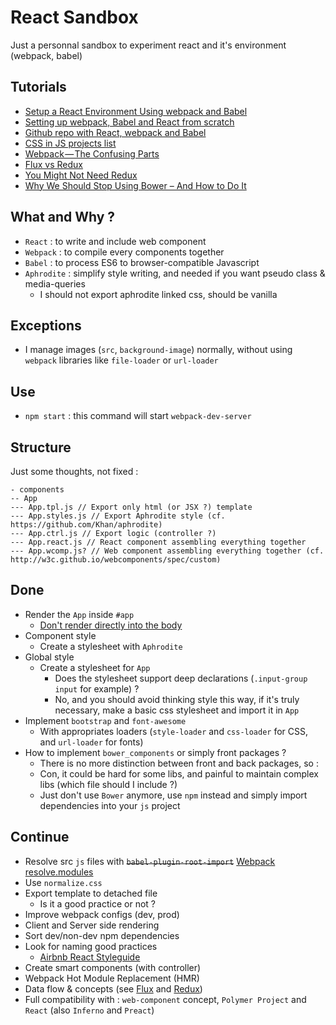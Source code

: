 # React Sandbox
Just a personnal sandbox to experiment react and it's environment (webpack, babel)

## Tutorials
* [Setup a React Environment Using webpack and Babel](https://scotch.io/tutorials/setup-a-react-environment-using-webpack-and-babel)
* [Setting up webpack, Babel and React from scratch](https://stanko.github.io/setting-up-webpack-babel-and-react-from-scratch/)
* [Github repo with React, webpack and Babel](https://github.com/alicoding/react-webpack-babel)
* [CSS in JS projects list](https://github.com/MicheleBertoli/css-in-js)
* [Webpack — The Confusing Parts](https://medium.com/@rajaraodv/webpack-the-confusing-parts-58712f8fcad9)
* [Flux vs Redux](https://blog.andyet.com/2015/08/06/what-the-flux-lets-redux/)
* [You Might Not Need Redux](https://medium.com/@dan_abramov/you-might-not-need-redux-be46360cf367#.iad9glybi)
* [Why We Should Stop Using Bower – And How to Do It](https://gofore.com/stop-using-bower/)

## What and Why ?
* `React` : to write and include web component
* `Webpack` : to compile every components together
* `Babel` : to process ES6 to browser-compatible Javascript
* `Aphrodite` : simplify style writing, and needed if you want pseudo class & media-queries
  * I should not export aphrodite linked css, should be vanilla

## Exceptions
* I manage images (`src`, `background-image`) normally, without using `webpack` libraries like `file-loader` or `url-loader`

## Use
* `npm start` : this command will start `webpack-dev-server`

## Structure
Just some thoughts, not fixed :
```
- components
-- App
--- App.tpl.js // Export only html (or JSX ?) template
--- App.styles.js // Export Aphrodite style (cf. https://github.com/Khan/aphrodite)
--- App.ctrl.js // Export logic (controller ?)
--- App.react.js // React component assembling everything together
--- App.wcomp.js? // Web component assembling everything together (cf. http://w3c.github.io/webcomponents/spec/custom)
```

## Done
* Render the `App` inside `#app`
  * [Don't render directly into the body](https://medium.com/@dan_abramov/two-weird-tricks-that-fix-react-7cf9bbdef375#.6lxg20rk8)
* Component style
  * Create a stylesheet with `Aphrodite`
* Global style
  * Create a stylesheet for `App`
    * Does the stylesheet support deep declarations (`.input-group input` for example) ?
    * No, and you should avoid thinking style this way, if it's truly necessary, make a basic css stylesheet and import it in `App`
* Implement `bootstrap` and `font-awesome`
  * With appropriates loaders (`style-loader` and `css-loader` for CSS, and `url-loader` for fonts)
* How to implement `bower_components` or simply front packages ?
  * There is no more distinction between front and back packages, so :
  * Con, it could be hard for some libs, and painful to maintain complex libs (which file should I include ?)
  * Just don't use `Bower` anymore, use `npm` instead and simply import dependencies into your `js` project

## Continue
* Resolve src `js` files with ~~`babel-plugin-root-import`~~ [Webpack resolve.modules](https://webpack.js.org/configuration/resolve/#resolve-modules)
* Use `normalize.css`
* Export template to detached file
  * Is it a good practice or not ?
* Improve webpack configs (dev, prod)
* Client and Server side rendering
* Sort dev/non-dev npm dependencies
* Look for naming good practices
  * [Airbnb React Styleguide](https://github.com/airbnb/javascript/tree/master/react)
* Create smart components (with controller)
* Webpack Hot Module Replacement (HMR)
* Data flow & concepts (see [Flux](https://github.com/facebook/flux/) and [Redux](http://redux.js.org/))
* Full compatibility with : `web-component` concept, `Polymer Project` and `React` (also `Inferno` and `Preact`)
